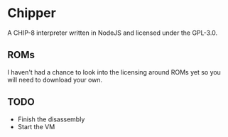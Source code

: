 # Chipper

A CHIP-8 interpreter written in NodeJS and licensed under the GPL-3.0.

## ROMs

I haven't had a chance to look into the licensing around ROMs yet so you will
need to download your own.

## TODO

* Finish the disassembly
* Start the VM
